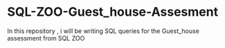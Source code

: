 # SQL-ZOO-Guest_house-Assesment
In this repository , i will be writing SQL queries for the Guest_house assessment from SQL ZOO
